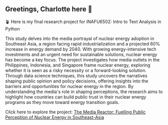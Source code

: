 ## Greetings, Charlotte here 🌾

🪴 Here is my final research project for INAFU6502: Intro to Text Analysis in Python 

This study delves into the media portrayal of nuclear energy adoption in Southeast Asia, a region facing rapid industrialization and a projected 60% increase in energy demand by 2040. With growing energy-intensive tech investments and an urgent need for sustainable solutions, nuclear energy has become a key focus. The project investigates how media outlets in the Philippines, Indonesia, and Singapore frame nuclear energy, exploring whether it is seen as a risky necessity or a forward-looking solution. Through data science techniques, this study uncovers the narratives shaping public opinion and policy decisions, offering insights into the barriers and opportunities for nuclear energy in the region. By understanding the media's role in shaping perceptions, the research aims to highlight how countries can build public trust in their nuclear energy programs as they move toward energy transition goals.

Click here to explore the project: [The Media Reactor: Fuelling Public Perception of Nuclear Energy in Southeast-Asia](https://github.com/charlotte-ho/charlotte-ho/blob/2bf6a144cd11889c52254692d93900ecdd1a2e79/Intro_to_Text_Analysis_in_Python_Final_Project.ipynb)
